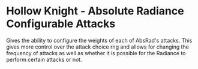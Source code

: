 # Hollow Knight - Absolute Radiance Configurable Attacks

Gives the ability to configure the weights of each of AbsRad's attacks. This gives more control over the attack choice rng and allows for changing the frequency of attacks as well as whether it is possible for the Radiance to perform certain attacks or not.
